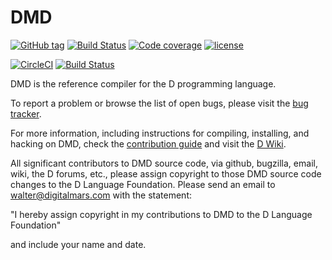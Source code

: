 DMD
===

[![GitHub tag](https://img.shields.io/github/tag/dlang/dmd.svg?maxAge=86400)](https://github.com/dlang/dmd/releases)
[![Build Status](https://travis-ci.org/dlang/dmd.svg?branch=master)](https://travis-ci.org/dlang/dmd)
[![Code coverage](https://img.shields.io/codecov/c/github/dlang/dmd.svg?maxAge=86400)](https://codecov.io/gh/dlang/dmd)
[![license](https://img.shields.io/github/license/dlang/dmd.svg)](https://github.com/dlang/dmd/blob/master/LICENSE.txt)

[![CircleCI](https://circleci.com/gh/dlang/dmd/tree/master.svg?style=svg)](https://circleci.com/gh/dlang/dmd/tree/master)
[![Build Status](https://semaphoreci.com/api/v1/cybershadow/dmd/branches/master/badge.svg)](https://semaphoreci.com/cybershadow/dmd)

DMD is the reference compiler for the D programming language.

To report a problem or browse the list of open bugs, please visit the
[bug tracker](http://issues.dlang.org/).

For more information, including instructions for compiling, installing, and
hacking on DMD, check the [contribution guide](CONTRIBUTING.md) and
visit the [D Wiki](http://wiki.dlang.org/DMD).

All significant contributors to DMD source code, via github, bugzilla, email,
wiki, the D forums, etc., please assign copyright to those
DMD source code changes to the D Language Foundation. Please send
an email to walter@digitalmars.com with the statement:

"I hereby assign copyright in my contributions to DMD to the D Language Foundation"

and include your name and date.
